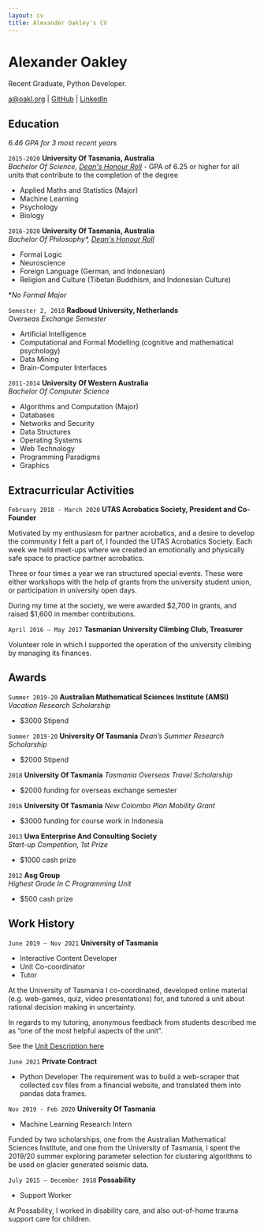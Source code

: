 ```yaml
---
layout: cv
title: Alexander Oakley's CV
---
```

# Alexander Oakley
Recent Graduate, Python Developer.


<div id="webaddress">
<a href="a@oakl.org">a@oakl.org</a>
| <a href="https://github.com/oakla">GitHub</a>
  | <a href="https://www.linkedin.com/in/alexander-oakley-82407498/">LinkedIn</a>
</div>


<!--
## Currently

Standing on the shoulders of giants

### Specialized in

Laws of motion, gravitation, minting coins, disliking [Robert Hooke](http://en.wikipedia.org/wiki/Robert_Hooke)
-->

## Education
_6.46 GPA for 3 most recent years_ 

`2015-2020`
__University Of Tasmania, Australia__  
_Bachelor Of Science, [Dean's Honour Roll](https://www.utas.edu.au/__data/assets/pdf_file/0004/1427521/CoSE-Outstanding-Achievers-2020-.pdf)_ - GPA of 6.25 or higher for all units that contribute to the completion of the degree

- Applied Maths and Statistics (Major)
- Machine Learning
- Psychology
- Biology


`2016-2020`
__University Of Tasmania, Australia__  
_Bachelor Of Philosophy*, [Dean's Honour Roll](https://www.utas.edu.au/__data/assets/pdf_file/0008/1548251/2021-CoSE-Outstanding-Achievers-August-2021.pdf)_  


- Formal Logic
- Neuroscience
- Foreign Language (German, and Indonesian)
- Religion and Culture (Tibetan Buddhism, and Indonesian Culture)

*_No Formal Major_

`Semester 2, 2018`
__Radboud University, Netherlands__  
_Overseas Exchange Semester_

- Artificial Intelligence
- Computational and Formal Modelling (cognitive and mathematical psychology)
- Data Mining
- Brain-Computer Interfaces


`2011-2014`
__University Of Western Australia__  
_Bachelor Of Computer Science_

- Algorithms and Computation (Major)
- Databases
- Networks and Security
- Data Structures 
- Operating Systems
- Web Technology
- Programming Paradigms
- Graphics

## Extracurricular Activities

`February 2018 - March 2020` 
__UTAS Acrobatics Society, President and Co-Founder__

Motivated by my enthusiasm for partner acrobatics, and a desire to develop the community I felt a part of, I founded the UTAS Acrobatics Society. Each week we held meet-ups where we created an emotionally and physically safe space to practice partner acrobatics. 

Three or four times a year we ran structured special events. These were either workshops with the help of grants from the university student union, or participation in university open days.

During my time at the society, we were awarded $2,700 in grants, and raised $1,600 in member contributions.


`April 2016 – May 2017` 
__Tasmanian University Climbing Club, Treasurer__

Volunteer role in which I supported the operation of the university climbing by managing its finances.


## Awards

`Summer 2019-20`
__Australian Mathematical Sciences Institute (AMSI)__
_Vacation Research Scholarship_
- $3000 Stipend

`Summer 2019-20`
__University Of Tasmania__
_Dean’s Summer Research Scholarship_
- $2000 Stipend


`2018`
__University Of Tasmania__
_Tasmania Overseas Travel Scholarship_  
- $2000 funding for overseas exchange semester  

`2016`
__University Of Tasmania__
_New Colombo Plan Mobility Grant_  
- $3000 funding for course work in Indonesia

`2013`
__Uwa Enterprise And Consulting Society__  
_Start-up Competition, 1st Prize_

- $1000 cash prize


`2012`
__Asg Group__  
_Highest Grade In C Programming Unit_ 
- $500 cash prize


<!--
`2012`
President, *Royal Society*, London, UK

Associate, *French Academy of Science*, Paris, France
-->

## Work History

`June 2019 – Nov 2021`
**University of Tasmania**

- Interactive Content Developer
- Unit Co-coordinator
- Tutor

At the University of Tasmania I co-coordinated, developed online material (e.g. web-games, quiz, video presentations) for, and tutored a unit about rational decision making in uncertainty.

In regards to my tutoring, anonymous feedback from students described me as “one of the most helpful aspects of the unit”.

See the [Unit Description here](https://www.utas.edu.au/courses/chm/units/psy115-big-decisions!-rational-belief-and-action-in-an-uncertain-world?year=2021&SQ_CONTEXT_NAME=2021&SQ_ACTION=set_context)

`June 2021`
__Private Contract__

- Python Developer
The requirement was to build a web-scraper that collected csv files from a financial website, and translated them into pandas data frames. 

`Nov 2019 - Feb 2020`
__University Of Tasmania__

- Machine Learning Research Intern

Funded by two scholarships, one from the Australian Mathematical Sciences Institute, and one from the University of Tasmania, I spent the 2019/20 summer exploring parameter selection for clustering algorithms to be used on glacier generated seismic data.

`July 2015 – December 2018`
__Possability__

- Support Worker

At Possability, I worked in disability care, and also out-of-home trauma support care for children.




<!-- ### Footer

Last updated: Jan 2022 -->


